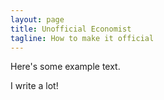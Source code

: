 ```yaml
---
layout: page
title: Unofficial Economist
tagline: How to make it official
---
```


Here's some example text.

I write a lot!
